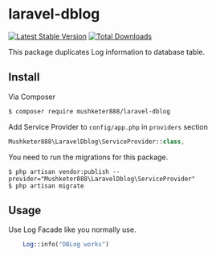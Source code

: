 # laravel-dblog 
[![Latest Stable Version](https://poser.pugx.org/mushketer888/laravel-dblog/version)](https://packagist.org/packages/mushketer888/laravel-dblog)
[![Total Downloads](https://poser.pugx.org/mushketer888/laravel-dblog/downloads)](https://packagist.org/packages/mushketer888/laravel-dblog)

This package duplicates Log information to database table.

## Install

Via Composer

``` bash
$ composer require mushketer888/laravel-dblog
```

Add Service Provider to `config/app.php` in `providers` section
```php
Mushketer888\LaravelDblog\ServiceProvider::class,
```
You need to run the migrations for this package.

    $ php artisan vendor:publish --provider="Mushketer888\LaravelDblog\ServiceProvider" 
    $ php artisan migrate
## Usage

Use Log Facade like you normally use.
```php
    Log::info("DBLog works")
```
